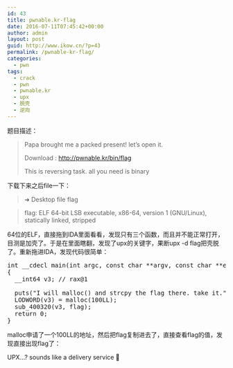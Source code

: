 ```yaml
---
id: 43
title: pwnable.kr-flag
date: 2016-07-11T07:45:42+00:00
author: admin
layout: post
guid: http://www.ikow.cn/?p=43
permalink: /pwnable-kr-flag/
categories:
  - pwn
tags:
  - crack
  - pwn
  - pwnable.kr
  - upx
  - 脱壳
  - 逆向
---
```

题目描述：

> Papa brought me a packed present! let&#8217;s open it.
> 
> Download : http://pwnable.kr/bin/flag
> 
> This is reversing task. all you need is binary

下载下来之后file一下：

> ➜ Desktop file flag
  
> flag: ELF 64-bit LSB executable, x86-64, version 1 (GNU/Linux), statically linked, stripped

64位的ELF，直接拖到IDA里面看看，发现只有三个函数，而且并不能正常打开，目测是加壳了。于是在里面瞎翻，发现了upx的关键字，果断upx -d flag把壳脱了。重新拖进IDA，发现代码很简单：

<pre class="brush: cpp; title: ; notranslate" title="">int __cdecl main(int argc, const char **argv, const char **envp)
{
  __int64 v3; // rax@1

  puts("I will malloc() and strcpy the flag there. take it.", argv, envp);
  LODWORD(v3) = malloc(100LL);
  sub_400320(v3, flag);
  return 0;
}
</pre>

malloc申请了一个100LL的地址，然后把flag复制进去了，直接查看flag的值，发现直接出现flag了：

UPX&#8230;? sounds like a delivery service 🙂
